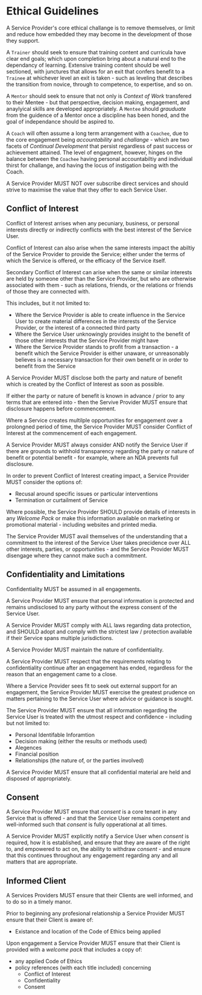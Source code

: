 # Ethical Guidelines

A Service Provider's core ethical challange is to remove themselves, or limit and reduce how embedded they may become in the development of those they support.

A `Trainer` should seek to ensure that training content and curricula have clear end goals; which upon completion bring about a natural end to the dependancy of learning. Extensive training content should be well sectioned, with junctures that allows for an exit that confers benefit to a `Trainee` at whichever level an exit is taken - such as leveling that describes the transition from novice, through to competence, to expertise, and so on.

A `Mentor` should seek to ensure that not only is *Context of Work* transfered to their Mentee - but that perspective, decision making, engagement, and anaylyical skills are developed appropriately. A `Mentee` should *grauduate* from the guidence of a Mentor once a discipline has been honed, and the goal of independance should be aspired to.

A `Coach` will often assume a long term arrangement with a `Coachee`, due to the core engagement being *accountability* and *challange* - which are two facets of *Continual Development* that persist regardless of past success or achievement attained. The level of engagment, however, hinges on the balance between the `Coachee` having personal accountabiltiy and individual thirst for challange, and having the locus of instigation being with the Coach.

A Service Provider MUST NOT over subscribe direct services and should strive to maximise the value that they offer to each Service User.

## Conflict of Interest

Conflict of Interest arrises when any pecuniary, business, or personal interests directly or indirectly conflicts with the best interest of the Service User.

Conflict of Interest can also arise when the same interests impact the abiltiy of the Service Provider to provide the Service; either under the terms of which the Service is offered, or the efficacy of the Service itself.

Secondary Conflict of Interest can arise when the same or similar interests are held by someone other than the Service Provider, but who are otherwise associated with them - such as relations, friends, or the relations or friends of those they are connected with.

This includes, but it not limited to:

* Where the Service Provider is able to create influence in the Service User to create material differences in the interests of the Service Provider, or the interest of a connected third party
* Where the Service User unknowingly provides insight to the benefit of those other interests that the Service Provider might have
* Where the Service Provider stands to profit from a transaction - a benefit which the Service Provider is either unaware, or unreasonably believes is a necessary transaction for their own benefit or in order to benefit from the Service

A Service Provider MUST disclose both the party and nature of benefit which is created by the Conflict of Interest as soon as possible.

If either the party or nature of benefit is known in advance / prior to any terms that are entered into - then the Servive Provider MUST ensure that disclosure happens before commencement.

Where a Service creates multilple opportunities for engagement over a prolongned period of time, the Service Provider MUST consider Conflict of Interest at the commencement of each engagement.

A Service Provider MUST always consider AND notify the Service User if there are grounds to withhold transparency regarding the party or nature of benefit or potential benefit - for example, where an NDA prevents full disclosure.

In order to prevent Conflict of Interest creating impact, a Service Provider MUST consider the options of:

* Recusal around specific issues or particular interventions
* Termination or curtailment of Service

Where possible, the Service Provider SHOULD provide details of interests in any *Welcome Pack* or make this information available on marketing or promotional material - including websites and printed media.

The Service Provider MUST avail themselves of the understanding that a commitment to the interest of the Service User takes precidence over ALL other interests, parties, or opportunities - and the Service Provider MUST disengage where they cannot make such a commitment.

## Confidentiality and Limitations

Confidentiality MUST be assumed in all engagements.

A Service Provider MUST ensure that personal information is protected and remains undisclosed to any party without the express consent of the Service User.

A Service Provider MUST comply with ALL laws regarding data protection, and SHOULD adopt and comply with the strictest law / protection available if their Service spans multiple jurisdictions.

A Service Provider MUST maintain the nature of confidentiality.

A Service Provider MUST respect that the requirements relating to confidentiality continue after an engagement has ended, regardless for the reason that an engagement came to a close.

Where a Service Provider sees fit to seek out external support for an engagement, the Service Provider MUST exercise the greatest prudence on matters pertaining to the Service User where advice or guidance is sought.

The Service Provider MUST ensure that all information regarding the Service User is treated with the utmost respect and confidence - including but not limited to:

* Personal Identifable Inforamtion
* Decision making (either the results or methods used)
* Alegences
* Financial position
* Relationships (the nature of, or the parties involved)

A Service Provider MUST ensure that all confidential material are held and disposed of appropriately.

## Consent

A Service Provider MUST ensure that *consent* is a core tenant in any Service that is offered - and that the Service User remains competent and well-informed such that *consent* is fully opperational at all times.

A Service Provider MUST explicitly notify a Service User when *consent* is required, how it is established, and ensure that they are aware of the right to, and empowered to act on, the ability to withdraw *consent* - and ensure that this continues throughout any engagement regarding any and all matters that are appropriate.

## Informed Client

A Services Providers MUST ensure that their Clients are well informed, and to do so in a timely manor.

Prior to beginning any profesional relationship a Service Provider MUST ensure that their Client is aware of:
* Existance and location of the Code of Ethics being applied

Upon engagement a Service Provider MUST ensure that their Client is provided with a *welcome pack* that includes a copy of:
* any applied Code of Ethics
* policy references (with each title included) concerning
  * Conflict of Interest
  * Confidentiality
  * Consent
<!--stackedit_data:
eyJoaXN0b3J5IjpbLTEyNzEzNDkzNTddfQ==
-->